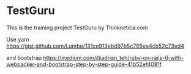 # TestGuru

This is the training project TestGuru by Thinknetica.com

Use yarn
https://gist.github.com/Lumbe/131ce913ebd97b5c705ea4cb52c73ed4

and bootstrap
https://medium.com/@adrian_teh/ruby-on-rails-6-with-webpacker-and-bootstrap-step-by-step-guide-41b52ef4081f
